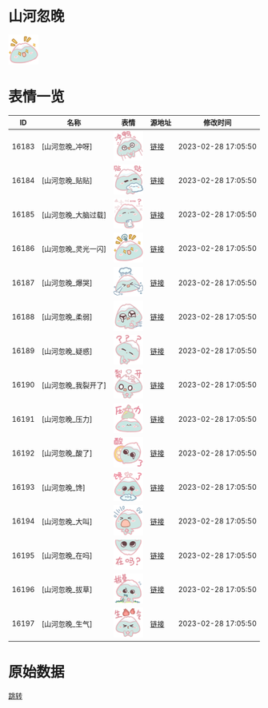 # 山河忽晚

<img src="./cover.png" height="60" alt="cover" />

# 表情一览

|ID|名称|表情|源地址|修改时间|
|----|----|----|----|----|
|16183|[山河忽晚_冲呀]|<img src="./pic/016183_%5B山河忽晚_冲呀%5D.png" height="60" alt="冲呀"/>|[链接](https://i0.hdslb.com/bfs/garb/1ab856e6b3bc0f993acfb1181389787c88e86d29.png)|2023-02-28 17:05:50|
|16184|[山河忽晚_贴贴]|<img src="./pic/016184_%5B山河忽晚_贴贴%5D.png" height="60" alt="贴贴"/>|[链接](https://i0.hdslb.com/bfs/garb/9a506ac35d9e9db4a5fa058e658d647053f46abe.png)|2023-02-28 17:05:50|
|16185|[山河忽晚_大脑过载]|<img src="./pic/016185_%5B山河忽晚_大脑过载%5D.png" height="60" alt="大脑过载"/>|[链接](https://i0.hdslb.com/bfs/garb/b83e59e89fcb60c42c4171682b4e155471bae766.png)|2023-02-28 17:05:50|
|16186|[山河忽晚_灵光一闪]|<img src="./pic/016186_%5B山河忽晚_灵光一闪%5D.png" height="60" alt="灵光一闪"/>|[链接](https://i0.hdslb.com/bfs/garb/4eefae96937073ebd65869b77b920bc60b0d0c5a.png)|2023-02-28 17:05:50|
|16187|[山河忽晚_爆哭]|<img src="./pic/016187_%5B山河忽晚_爆哭%5D.png" height="60" alt="爆哭"/>|[链接](https://i0.hdslb.com/bfs/garb/c05d56bde051beffa65e21cd7e9ad24541663702.png)|2023-02-28 17:05:50|
|16188|[山河忽晚_柔弱]|<img src="./pic/016188_%5B山河忽晚_柔弱%5D.png" height="60" alt="柔弱"/>|[链接](https://i0.hdslb.com/bfs/garb/a00bc88c8aac491ef6efa4bde2834e144188ca91.png)|2023-02-28 17:05:50|
|16189|[山河忽晚_疑惑]|<img src="./pic/016189_%5B山河忽晚_疑惑%5D.png" height="60" alt="疑惑"/>|[链接](https://i0.hdslb.com/bfs/garb/ce00059f3eaa21bcaa0a7a7a78504c72fd5acb01.png)|2023-02-28 17:05:50|
|16190|[山河忽晚_我裂开了]|<img src="./pic/016190_%5B山河忽晚_我裂开了%5D.png" height="60" alt="我裂开了"/>|[链接](https://i0.hdslb.com/bfs/garb/7a37b9b057f69d1c0a0ba937f04049a4650c41c1.png)|2023-02-28 17:05:50|
|16191|[山河忽晚_压力]|<img src="./pic/016191_%5B山河忽晚_压力%5D.png" height="60" alt="压力"/>|[链接](https://i0.hdslb.com/bfs/garb/b0f026d1c75523736ec02ba87ceccd6520e222ab.png)|2023-02-28 17:05:50|
|16192|[山河忽晚_酸了]|<img src="./pic/016192_%5B山河忽晚_酸了%5D.png" height="60" alt="酸了"/>|[链接](https://i0.hdslb.com/bfs/garb/6e1571eb305abf2703a607a36fedd498c88e811b.png)|2023-02-28 17:05:50|
|16193|[山河忽晚_馋]|<img src="./pic/016193_%5B山河忽晚_馋%5D.png" height="60" alt="馋"/>|[链接](https://i0.hdslb.com/bfs/garb/5a22f3ed04a62dd86cfac2ba75f5f4ec0861fd9c.png)|2023-02-28 17:05:50|
|16194|[山河忽晚_大叫]|<img src="./pic/016194_%5B山河忽晚_大叫%5D.png" height="60" alt="大叫"/>|[链接](https://i0.hdslb.com/bfs/garb/08eb0b93dc7d852dc0857e30df9016e10784a715.png)|2023-02-28 17:05:50|
|16195|[山河忽晚_在吗]|<img src="./pic/016195_%5B山河忽晚_在吗%5D.png" height="60" alt="在吗"/>|[链接](https://i0.hdslb.com/bfs/garb/d4bdff486cff25e4ac20f80a706937707a23edb9.png)|2023-02-28 17:05:50|
|16196|[山河忽晚_拔草]|<img src="./pic/016196_%5B山河忽晚_拔草%5D.png" height="60" alt="拔草"/>|[链接](https://i0.hdslb.com/bfs/garb/aabff070be95528f4f374bc043a1437fbdf3141e.png)|2023-02-28 17:05:50|
|16197|[山河忽晚_生气]|<img src="./pic/016197_%5B山河忽晚_生气%5D.png" height="60" alt="生气"/>|[链接](https://i0.hdslb.com/bfs/garb/397a633cb6c5f78204c04f6ee80b6d5271790c0b.png)|2023-02-28 17:05:50|

# 原始数据

[跳转](./raw.json)

